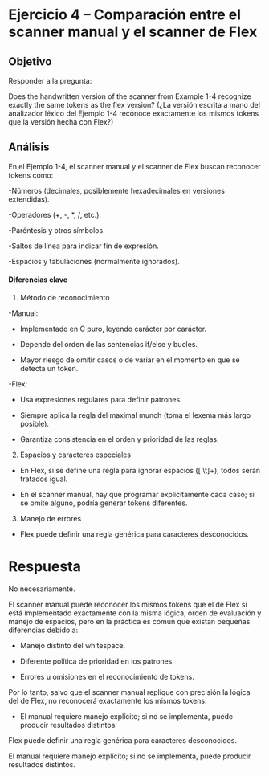 # Ejercicio 4 – Comparación entre el scanner manual y el scanner de Flex

## Objetivo 

Responder a la pregunta:

Does the handwritten version of the scanner from Example 1-4 recognize exactly the same tokens as the flex version?
(¿La versión escrita a mano del analizador léxico del Ejemplo 1-4 reconoce exactamente los mismos tokens que la versión hecha con Flex?)

## Análisis

En el Ejemplo 1-4, el scanner manual y el scanner de Flex buscan reconocer tokens como:

-Números (decimales, posiblemente hexadecimales en versiones extendidas).

-Operadores (+, -, *, /, etc.).

-Paréntesis y otros símbolos.

-Saltos de línea para indicar fin de expresión.

-Espacios y tabulaciones (normalmente ignorados).

#### Diferencias clave
1. Método de reconocimiento

-Manual:

- Implementado en C puro, leyendo carácter por carácter.

- Depende del orden de las sentencias if/else y bucles.

- Mayor riesgo de omitir casos o de variar en el momento en que se detecta un token.

-Flex:

- Usa expresiones regulares para definir patrones.

- Siempre aplica la regla del maximal munch (toma el lexema más largo posible).

- Garantiza consistencia en el orden y prioridad de las reglas.

2. Espacios y caracteres especiales

- En Flex, si se define una regla para ignorar espacios ([ \t]+), todos serán tratados igual.

- En el scanner manual, hay que programar explícitamente cada caso; si se omite alguno, podría generar tokens diferentes.

3. Manejo de errores

- Flex puede definir una regla genérica para caracteres desconocidos.

# Respuesta

No necesariamente.

El scanner manual puede reconocer los mismos tokens que el de Flex si está implementado exactamente con la misma lógica, orden de evaluación y manejo de espacios, pero en la práctica es común que existan pequeñas diferencias debido a:

- Manejo distinto del whitespace.

- Diferente política de prioridad en los patrones.

- Errores u omisiones en el reconocimiento de tokens.



Por lo tanto, salvo que el scanner manual replique con precisión la lógica del de Flex, no reconocerá exactamente los mismos tokens.

- El manual requiere manejo explícito; si no se implementa, puede producir resultados distintos.

Flex puede definir una regla genérica para caracteres desconocidos.

El manual requiere manejo explícito; si no se implementa, puede producir resultados distintos.
